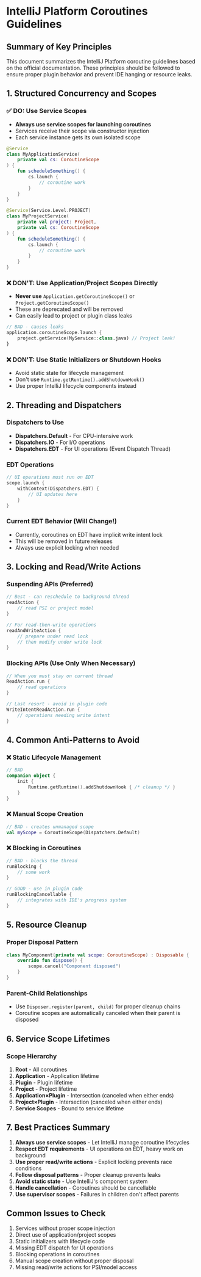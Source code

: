 # IntelliJ Platform Coroutines Guidelines

## Summary of Key Principles

This document summarizes the IntelliJ Platform coroutine guidelines based on the official documentation. These principles should be followed to ensure proper plugin behavior and
prevent IDE hanging or resource leaks.

## 1. Structured Concurrency and Scopes

### ✅ DO: Use Service Scopes

- **Always use service scopes for launching coroutines**
- Services receive their scope via constructor injection
- Each service instance gets its own isolated scope

```kotlin
@Service
class MyApplicationService(
    private val cs: CoroutineScope
) {
    fun scheduleSomething() {
        cs.launch {
            // coroutine work
        }
    }
}

@Service(Service.Level.PROJECT)
class MyProjectService(
    private val project: Project,
    private val cs: CoroutineScope
) {
    fun scheduleSomething() {
        cs.launch {
            // coroutine work
        }
    }
}
```

### ❌ DON'T: Use Application/Project Scopes Directly

- **Never use** `Application.getCoroutineScope()` or `Project.getCoroutineScope()`
- These are deprecated and will be removed
- Can easily lead to project or plugin class leaks

```kotlin
// BAD - causes leaks
application.coroutineScope.launch {
    project.getService(MyService::class.java) // Project leak!
}
```

### ❌ DON'T: Use Static Initializers or Shutdown Hooks

- Avoid static state for lifecycle management
- Don't use `Runtime.getRuntime().addShutdownHook()`
- Use proper IntelliJ lifecycle components instead

## 2. Threading and Dispatchers

### Dispatchers to Use

- **Dispatchers.Default** - For CPU-intensive work
- **Dispatchers.IO** - For I/O operations
- **Dispatchers.EDT** - For UI operations (Event Dispatch Thread)

### EDT Operations

```kotlin
// UI operations must run on EDT
scope.launch {
    withContext(Dispatchers.EDT) {
        // UI updates here
    }
}
```

### Current EDT Behavior (Will Change!)

- Currently, coroutines on EDT have implicit write intent lock
- This will be removed in future releases
- Always use explicit locking when needed

## 3. Locking and Read/Write Actions

### Suspending APIs (Preferred)

```kotlin
// Best - can reschedule to background thread
readAction {
    // read PSI or project model
}

// For read-then-write operations
readAndWriteAction {
    // prepare under read lock
    // then modify under write lock
}
```

### Blocking APIs (Use Only When Necessary)

```kotlin
// When you must stay on current thread
ReadAction.run {
    // read operations
}

// Last resort - avoid in plugin code
WriteIntentReadAction.run {
    // operations needing write intent
}
```

## 4. Common Anti-Patterns to Avoid

### ❌ Static Lifecycle Management

```kotlin
// BAD
companion object {
    init {
        Runtime.getRuntime().addShutdownHook { /* cleanup */ }
    }
}
```

### ❌ Manual Scope Creation

```kotlin
// BAD - creates unmanaged scope
val myScope = CoroutineScope(Dispatchers.Default)
```

### ❌ Blocking in Coroutines

```kotlin
// BAD - blocks the thread
runBlocking {
    // some work
}

// GOOD - use in plugin code
runBlockingCancellable {
    // integrates with IDE's progress system
}
```

## 5. Resource Cleanup

### Proper Disposal Pattern

```kotlin
class MyComponent(private val scope: CoroutineScope) : Disposable {
    override fun dispose() {
        scope.cancel("Component disposed")
    }
}
```

### Parent-Child Relationships

- Use `Disposer.register(parent, child)` for proper cleanup chains
- Coroutine scopes are automatically canceled when their parent is disposed

## 6. Service Scope Lifetimes

### Scope Hierarchy

1. **Root** - All coroutines
2. **Application** - Application lifetime
3. **Plugin** - Plugin lifetime
4. **Project** - Project lifetime
5. **Application×Plugin** - Intersection (canceled when either ends)
6. **Project×Plugin** - Intersection (canceled when either ends)
7. **Service Scopes** - Bound to service lifetime

## 7. Best Practices Summary

1. **Always use service scopes** - Let IntelliJ manage coroutine lifecycles
2. **Respect EDT requirements** - UI operations on EDT, heavy work on background
3. **Use proper read/write actions** - Explicit locking prevents race conditions
4. **Follow disposal patterns** - Proper cleanup prevents leaks
5. **Avoid static state** - Use IntelliJ's component system
6. **Handle cancellation** - Coroutines should be cancellable
7. **Use supervisor scopes** - Failures in children don't affect parents

## Common Issues to Check

1. Services without proper scope injection
2. Direct use of application/project scopes
3. Static initializers with lifecycle code
4. Missing EDT dispatch for UI operations
5. Blocking operations in coroutines
6. Manual scope creation without proper disposal
7. Missing read/write actions for PSI/model access